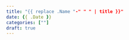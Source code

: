 ```yaml
---
title: "{{ replace .Name "-" " " | title }}"
date: {{ .Date }}
categories: [""]
draft: true
---
```

